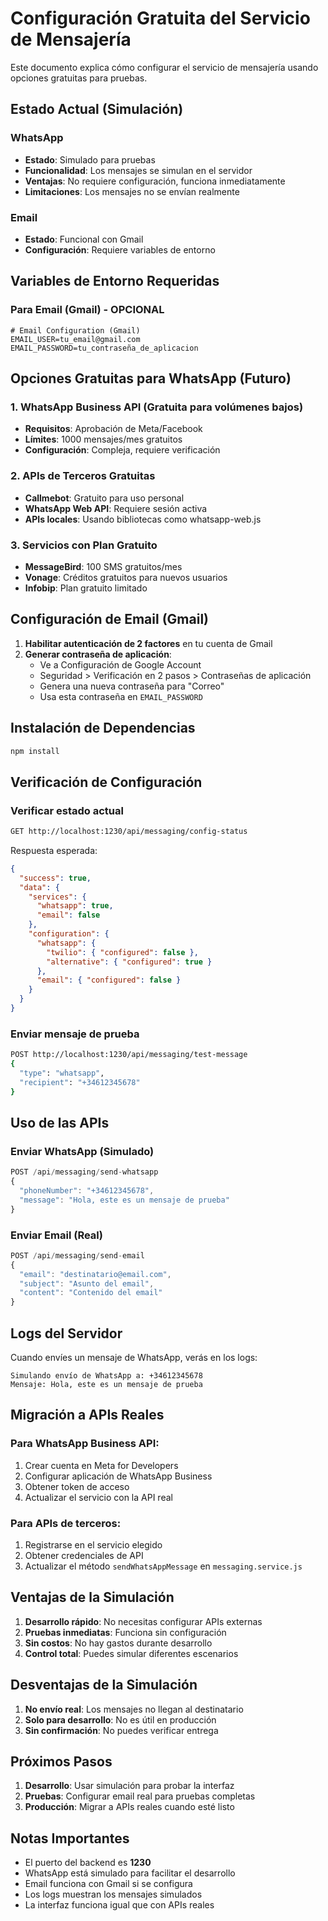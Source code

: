 # Configuración Gratuita del Servicio de Mensajería

Este documento explica cómo configurar el servicio de mensajería usando opciones gratuitas para pruebas.

## Estado Actual (Simulación)

### WhatsApp
- **Estado**: Simulado para pruebas
- **Funcionalidad**: Los mensajes se simulan en el servidor
- **Ventajas**: No requiere configuración, funciona inmediatamente
- **Limitaciones**: Los mensajes no se envían realmente

### Email
- **Estado**: Funcional con Gmail
- **Configuración**: Requiere variables de entorno

## Variables de Entorno Requeridas

### Para Email (Gmail) - OPCIONAL
```env
# Email Configuration (Gmail)
EMAIL_USER=tu_email@gmail.com
EMAIL_PASSWORD=tu_contraseña_de_aplicacion
```

## Opciones Gratuitas para WhatsApp (Futuro)

### 1. WhatsApp Business API (Gratuita para volúmenes bajos)
- **Requisitos**: Aprobación de Meta/Facebook
- **Límites**: 1000 mensajes/mes gratuitos
- **Configuración**: Compleja, requiere verificación

### 2. APIs de Terceros Gratuitas
- **Callmebot**: Gratuito para uso personal
- **WhatsApp Web API**: Requiere sesión activa
- **APIs locales**: Usando bibliotecas como whatsapp-web.js

### 3. Servicios con Plan Gratuito
- **MessageBird**: 100 SMS gratuitos/mes
- **Vonage**: Créditos gratuitos para nuevos usuarios
- **Infobip**: Plan gratuito limitado

## Configuración de Email (Gmail)

1. **Habilitar autenticación de 2 factores** en tu cuenta de Gmail
2. **Generar contraseña de aplicación**:
   - Ve a Configuración de Google Account
   - Seguridad > Verificación en 2 pasos > Contraseñas de aplicación
   - Genera una nueva contraseña para "Correo"
   - Usa esta contraseña en `EMAIL_PASSWORD`

## Instalación de Dependencias

```bash
npm install
```

## Verificación de Configuración

### Verificar estado actual
```bash
GET http://localhost:1230/api/messaging/config-status
```

Respuesta esperada:
```json
{
  "success": true,
  "data": {
    "services": {
      "whatsapp": true,
      "email": false
    },
    "configuration": {
      "whatsapp": {
        "twilio": { "configured": false },
        "alternative": { "configured": true }
      },
      "email": { "configured": false }
    }
  }
}
```

### Enviar mensaje de prueba
```bash
POST http://localhost:1230/api/messaging/test-message
{
  "type": "whatsapp",
  "recipient": "+34612345678"
}
```

## Uso de las APIs

### Enviar WhatsApp (Simulado)
```javascript
POST /api/messaging/send-whatsapp
{
  "phoneNumber": "+34612345678",
  "message": "Hola, este es un mensaje de prueba"
}
```

### Enviar Email (Real)
```javascript
POST /api/messaging/send-email
{
  "email": "destinatario@email.com",
  "subject": "Asunto del email",
  "content": "Contenido del email"
}
```

## Logs del Servidor

Cuando envíes un mensaje de WhatsApp, verás en los logs:
```
Simulando envío de WhatsApp a: +34612345678
Mensaje: Hola, este es un mensaje de prueba
```

## Migración a APIs Reales

### Para WhatsApp Business API:
1. Crear cuenta en Meta for Developers
2. Configurar aplicación de WhatsApp Business
3. Obtener token de acceso
4. Actualizar el servicio con la API real

### Para APIs de terceros:
1. Registrarse en el servicio elegido
2. Obtener credenciales de API
3. Actualizar el método `sendWhatsAppMessage` en `messaging.service.js`

## Ventajas de la Simulación

1. **Desarrollo rápido**: No necesitas configurar APIs externas
2. **Pruebas inmediatas**: Funciona sin configuración
3. **Sin costos**: No hay gastos durante desarrollo
4. **Control total**: Puedes simular diferentes escenarios

## Desventajas de la Simulación

1. **No envío real**: Los mensajes no llegan al destinatario
2. **Solo para desarrollo**: No es útil en producción
3. **Sin confirmación**: No puedes verificar entrega

## Próximos Pasos

1. **Desarrollo**: Usar simulación para probar la interfaz
2. **Pruebas**: Configurar email real para pruebas completas
3. **Producción**: Migrar a APIs reales cuando esté listo

## Notas Importantes

- El puerto del backend es **1230**
- WhatsApp está simulado para facilitar el desarrollo
- Email funciona con Gmail si se configura
- Los logs muestran los mensajes simulados
- La interfaz funciona igual que con APIs reales 